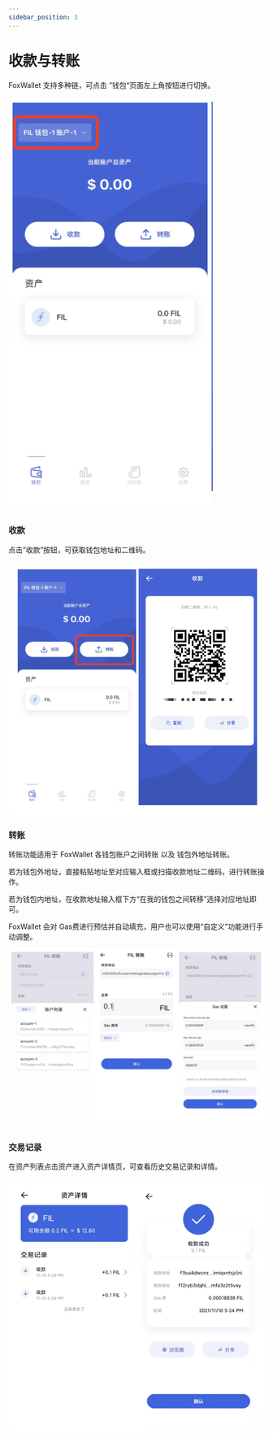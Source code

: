 ```yaml
---
sidebar_position: 3
---
```


# 收款与转账
FoxWallet 支持多种链，可点击 ”钱包“页面左上角按钮进行切换。

![](./img/switch-wallet.png)

### 收款
点击”收款”按钮，可获取钱包地址和二维码。

![](./img/receive.png)

### 转账
转账功能适用于 FoxWallet 各钱包账户之间转账 以及 钱包外地址转账。

若为钱包外地址，直接粘贴地址至对应输入框或扫描收款地址二维码，进行转账操作。

若为钱包内地址，在收款地址输入框下方“在我的钱包之间转移”选择对应地址即可。

FoxWallet 会对 Gas费进行预估并自动填充，用户也可以使用“自定义”功能进行手动调整。

![](./img/transfer.png)

### 交易记录
在资产列表点击资产进入资产详情页，可查看历史交易记录和详情。

![](./img/history_detail.png)


